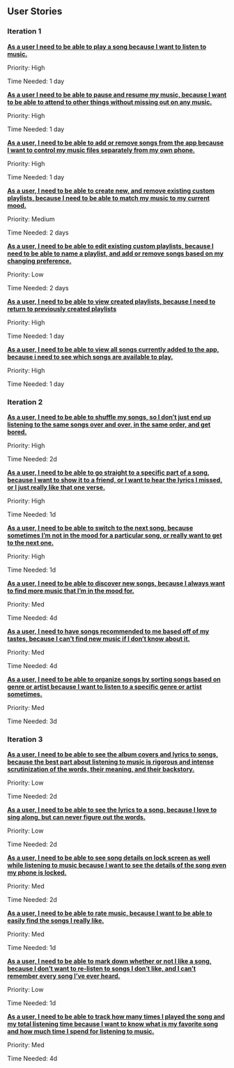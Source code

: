 ## User Stories

### Iteration 1


[**As a user I need to be able to play a song because I want to listen to music.**](https://code.cs.umanitoba.ca/comp3350-winter2020/my-cool-project-4/issues/13)

Priority: High

Time Needed: 1 day

[**As a user I need to be able to pause and resume my music, because I want to be able to attend to other things without missing out on any music.**](https://code.cs.umanitoba.ca/comp3350-winter2020/my-cool-project-4/issues/19)

Priority: High

Time Needed: 1 day

[**As a user, I need to be able to add or remove songs from the app because I want to control my music files separately from my own phone.**](https://code.cs.umanitoba.ca/comp3350-winter2020/my-cool-project-4/issues/14)

Priority: High

Time Needed: 1 day

[**As a user, I need to be able to create new, and remove existing custom playlists, because I need to be able to match my music to my current mood.**](https://code.cs.umanitoba.ca/comp3350-winter2020/my-cool-project-4/issues/15)

Priority: Medium

Time Needed: 2 days

[**As a user, I need to be able to edit existing custom playlists, because I need to be able to name a playlist, and add or remove songs based on my changing preference.**](https://code.cs.umanitoba.ca/comp3350-winter2020/my-cool-project-4/issues/16)

Priority: Low

Time Needed: 2 days

[**As a user, I need to be able to view created playlists, because I need to return to previously created playlists**](https://code.cs.umanitoba.ca/comp3350-winter2020/my-cool-project-4/issues/17)

Priority: High

Time Needed: 1 day

[**As a user, I need to be able to view all songs currently added to the app, because i need to see which songs are available to play.**](https://code.cs.umanitoba.ca/comp3350-winter2020/my-cool-project-4/issues/18)

Priority: High

Time Needed: 1 day

### Iteration 2
[**As a user, I need to be able to shuffle my songs, so I don’t just end up listening to the same songs over and over, in the same order, and get bored.**](https://code.cs.umanitoba.ca/comp3350-winter2020/my-cool-project-4/issues/20)

Priority: High

Time Needed: 2d

[**As a user, I need to be able to go straight to a specific part of a song, because I want to show it to a friend, or I want to hear the lyrics I missed, or I just really like that one verse.**](https://code.cs.umanitoba.ca/comp3350-winter2020/my-cool-project-4/issues/21)

Priority: High 

Time Needed: 1d

[**As a user, I need to be able to switch to the next song, because sometimes I’m not in the mood for a particular song, or really want to get to the next one.**](https://code.cs.umanitoba.ca/comp3350-winter2020/my-cool-project-4/issues/22)

Priority: High

Time Needed: 1d

[**As a user, I need to be able to discover new songs, because I always want to find more music that I’m in the mood for.**](https://code.cs.umanitoba.ca/comp3350-winter2020/my-cool-project-4/issues/23)

Priority: Med

Time Needed: 4d

[**As a user, I need to have songs recommended to me based off of my tastes, because I can’t find new music if I don’t know about it.**](https://code.cs.umanitoba.ca/comp3350-winter2020/my-cool-project-4/issues/24)

Priority: Med

Time Needed: 4d

[**As a user, I need to be able to organize songs by sorting songs based on genre or artist because I want to listen to a specific genre or artist sometimes.**](https://code.cs.umanitoba.ca/comp3350-winter2020/my-cool-project-4/issues/25)

Priority: Med

Time Needed: 3d

### Iteration 3

[**As a user, I need to be able to see the album covers and lyrics to songs, because the best part about listening to music is rigorous and intense scrutinization of the words, their meaning, and their backstory.**](https://code.cs.umanitoba.ca/comp3350-winter2020/my-cool-project-4/issues/26)

Priority: Low

Time Needed: 2d

[**As a user, I need to be able to see the lyrics to a song, because I love to sing along, but can never figure out the words.**](https://code.cs.umanitoba.ca/comp3350-winter2020/my-cool-project-4/issues/27)

Priority: Low

Time Needed: 2d

[**As a user, I need to be able to see song details on lock screen as well while listening to music because I want to see the details of the song even my phone is locked.**](https://code.cs.umanitoba.ca/comp3350-winter2020/my-cool-project-4/issues/28)

Priority: Med

Time Needed: 2d

[**As a user, I need to be able to rate music, because I want to be able to easily find the songs I really like.**](https://code.cs.umanitoba.ca/comp3350-winter2020/my-cool-project-4/issues/29)

Priority: Med

Time Needed: 1d

[**As a user, I need to be able to mark down whether or not I like a song, because I don’t want to re-listen to songs I don’t like, and I can’t remember every song I’ve ever heard.**](https://code.cs.umanitoba.ca/comp3350-winter2020/my-cool-project-4/issues/30)

Priority: Low

Time Needed: 1d

[**As a user, I need to be able to track how many times I played the song and my total listening time because I want to know what is my favorite song and how much time I spend for listening to music.**](https://code.cs.umanitoba.ca/comp3350-winter2020/my-cool-project-4/issues/31)

Priority: Med

Time Needed: 4d